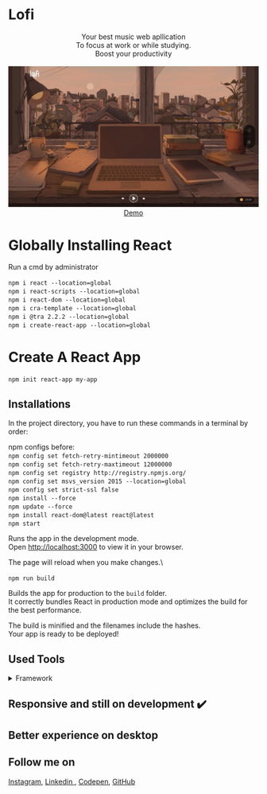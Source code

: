 # Lofi
<p align="center">
Your best music web apllication<br>
To focus at work or while studying.
<br>
Boost your productivity
<br>
<br>        
<a href="https://lofi-pearl.vercel.app">
        <img alt="Thumbnail" src="./public/Thumbnail.jpg" />
    </a>
<br>
<a href="https://lofi-pearl.vercel.app">
        Demo
    </a>
</p>

# Globally Installing React
Run a cmd by administrator 

`npm i react --location=global`
<br>
`npm i react-scripts --location=global`
<br>
`npm i react-dom --location=global`
<br>
`npm i cra-template --location=global`
<br>
`npm i @tra 2.2.2 --location=global`
<br>
`npm i create-react-app --location=global`

# Create A React App

`npm init react-app my-app`

## Installations

In the project directory, you have to run these commands in a terminal by order:

npm configs before:
<br>
`npm config set fetch-retry-mintimeout 2000000`
<br>
`npm config set fetch-retry-maxtimeout 12000000`
<br>
`npm config set registry http://registry.npmjs.org/`
<br>
`npm config set msvs_version 2015 --location=global`
<br>
`npm config set strict-ssl false`
<br>
`npm install --force`
<br>
`npm update --force`
<br>
`npm install react-dom@latest react@latest`
<br>
`npm start`

Runs the app in the development mode.\
Open [http://localhost:3000](http://localhost:3000) to view it in your browser.

The page will reload when you make changes.\

`npm run build`

Builds the app for production to the `build` folder.\
It correctly bundles React in production mode and optimizes the build for the best performance.

The build is minified and the filenames include the hashes.\
Your app is ready to be deployed!


## Used Tools

<details>
  <summary>Framework</summary>
  

1. [React](https://reactjs.org).
        
</details>


## Responsive and still on development ✔️
## Better experience on desktop


## Follow me on

[Instagram](https://www.instagram.com/houssem_lachtar/), [Linkedin ](https://www.linkedin.com/in/houssem-lachtar/), [Codepen](https://codepen.io/houssem-lachtar), [GitHub](https://github.com/houssemlachtar)
